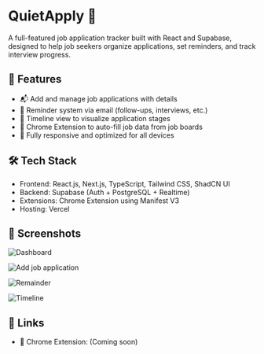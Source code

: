 # QuietApply 🎯

A full-featured job application tracker built with React and Supabase, designed to help job seekers organize applications, set reminders, and track interview progress.

## 🚀 Features

- 📬 Add and manage job applications with details
- 🔔 Reminder system via email (follow-ups, interviews, etc.)
- 📅 Timeline view to visualize application stages
- 🧩 Chrome Extension to auto-fill job data from job boards
- 📱 Fully responsive and optimized for all devices

## 🛠️ Tech Stack

- Frontend: React.js, Next.js, TypeScript, Tailwind CSS, ShadCN UI
- Backend: Supabase (Auth + PostgreSQL + Realtime)
- Extensions: Chrome Extension using Manifest V3
- Hosting: Vercel

## 📸 Screenshots

![Dashboard](https://github.com/user-attachments/assets/36b70dc0-bc3a-46ce-a0f9-56d135128137)

![Add job application](https://github.com/user-attachments/assets/c5fd2bb6-588d-4ed7-9f6e-e575f77cf6cb)

![Remainder](https://github.com/user-attachments/assets/ee30bcfc-83cf-487b-92a6-cb5634b3f1e9)

![Timeline](https://github.com/user-attachments/assets/ae38abd3-0fa9-4eb3-a9c4-8c1d500e932d)

## 🔗 Links
- 🧠 Chrome Extension: (Coming soon)
